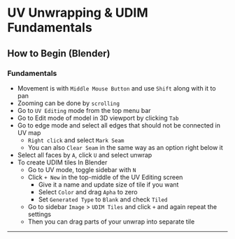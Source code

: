 # UV Unwrapping & UDIM Fundamentals

## How to Begin (Blender)

### Fundamentals

- Movement is with `Middle Mouse Button` and use `Shift` along with it to pan
- Zooming can be done by `scrolling`
- Go to `UV Editing` mode from the top menu bar
- Go to Edit mode of model in 3D viewport by clicking `Tab`
- Go to edge mode and select all edges that should not be connected in UV map
  - `Right click` and select `Mark Seam`
  - You can also `Clear Seam` in the same way as an option right below it
- Select all faces by `A`, click `U` and select unwrap
- To create UDIM tiles In Blender 
  - Go to UV mode, toggle sidebar with `N`
  - Click `+ New` in the top-middle of the UV Editing screen
    - Give it a name and update size of tile if you want
    - Select `Color` and drag `Apha` to zero
    - Set `Generated Type` to `Blank` and check `Tiled`
  - Go to sidebar `Image` > `UDIM Tiles` and click `+` and again repeat the settings
  - Then you can drag parts of your unwrap into separate tile

---

